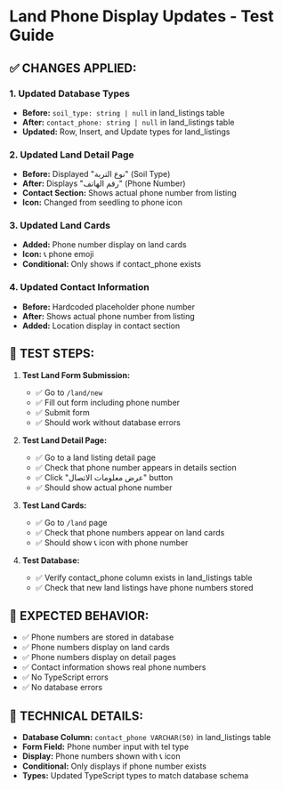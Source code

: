 # Land Phone Display Updates - Test Guide

## ✅ CHANGES APPLIED:

### 1. Updated Database Types
- **Before:** `soil_type: string | null` in land_listings table
- **After:** `contact_phone: string | null` in land_listings table
- **Updated:** Row, Insert, and Update types for land_listings

### 2. Updated Land Detail Page
- **Before:** Displayed "نوع التربة" (Soil Type)
- **After:** Displays "رقم الهاتف" (Phone Number)
- **Contact Section:** Shows actual phone number from listing
- **Icon:** Changed from seedling to phone icon

### 3. Updated Land Cards
- **Added:** Phone number display on land cards
- **Icon:** 📞 phone emoji
- **Conditional:** Only shows if contact_phone exists

### 4. Updated Contact Information
- **Before:** Hardcoded placeholder phone number
- **After:** Shows actual phone number from listing
- **Added:** Location display in contact section

## 🧪 TEST STEPS:

1. **Test Land Form Submission:**
   - ✅ Go to `/land/new`
   - ✅ Fill out form including phone number
   - ✅ Submit form
   - ✅ Should work without database errors

2. **Test Land Detail Page:**
   - ✅ Go to a land listing detail page
   - ✅ Check that phone number appears in details section
   - ✅ Click "عرض معلومات الاتصال" button
   - ✅ Should show actual phone number

3. **Test Land Cards:**
   - ✅ Go to `/land` page
   - ✅ Check that phone numbers appear on land cards
   - ✅ Should show 📞 icon with phone number

4. **Test Database:**
   - ✅ Verify contact_phone column exists in land_listings table
   - ✅ Check that new land listings have phone numbers stored

## 🚨 EXPECTED BEHAVIOR:
- ✅ Phone numbers are stored in database
- ✅ Phone numbers display on land cards
- ✅ Phone numbers display on detail pages
- ✅ Contact information shows real phone numbers
- ✅ No TypeScript errors
- ✅ No database errors

## 🔧 TECHNICAL DETAILS:
- **Database Column:** `contact_phone VARCHAR(50)` in land_listings table
- **Form Field:** Phone number input with tel type
- **Display:** Phone numbers shown with 📞 icon
- **Conditional:** Only displays if phone number exists
- **Types:** Updated TypeScript types to match database schema 